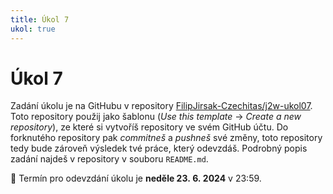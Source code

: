 ```yaml
---
title: Úkol 7
ukol: true
---
```

# Úkol 7

Zadání úkolu je na GitHubu v repository [FilipJirsak-Czechitas/j2w-ukol07](https://github.com/FilipJirsak-Czechitas/j2w-ukol07).
Toto repository použij jako šablonu (_Use this template_ → _Create a new repository_), ze které si vytvoříš repository ve svém GitHub účtu.
Do forknutého repository pak _commitneš_ a _pushneš_ své změny, toto repository tedy bude zároveň výsledek tvé práce, který odevzdáš.
Podrobný popis zadání najdeš v repository v souboru `README.md`.

📆 Termín pro odevzdání úkolu je **neděle 23. 6. 2024** v 23:59.
